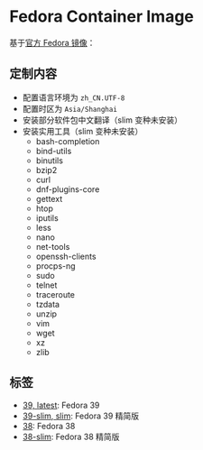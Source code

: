 # Fedora Container Image

基于[官方 Fedora 镜像](https://hub.docker.com/_/fedora)：

## 定制内容
* 配置语言环境为 `zh_CN.UTF-8`
* 配置时区为 `Asia/Shanghai`
* 安装部分软件包中文翻译（slim 变种未安装）
* 安装实用工具（slim 变种未安装）
    + bash-completion
    + bind-utils
    + binutils
    + bzip2
    + curl
    + dnf-plugins-core
    + gettext
    + htop
    + iputils
    + less
    + nano
    + net-tools
    + openssh-clients
    + procps-ng 
    + sudo
    + telnet
    + traceroute
    + tzdata 
    + unzip
    + vim
    + wget
    + xz
    + zlib

## 标签
* [39, latest](39/Dockerfile): Fedora 39
* [39-slim, slim](39/Dockerfile): Fedora 39 精简版
* [38](38/Dockerfile): Fedora 38
* [38-slim](38/Dockerfile): Fedora 38 精简版